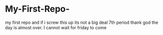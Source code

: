 # My-First-Repo-
my first repo and if i screw this up its not a big deal
7th period thank god the day is almost over. I cannot wait for friday to come
